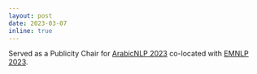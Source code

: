 ```yaml
---
layout: post
date: 2023-03-07
inline: true
---
```


Served as a Publicity Chair for [ArabicNLP 2023](https://arabicnlp2023.sigarab.org/) co-located with [EMNLP 2023](https://2023.emnlp.org/).
